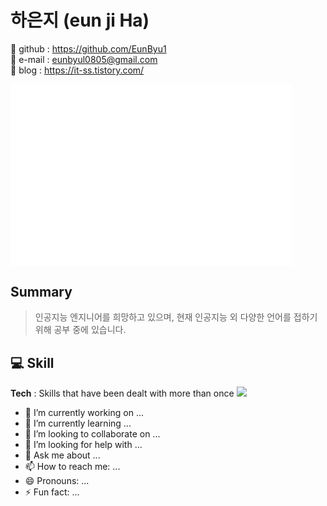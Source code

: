 # 하은지 (eun ji Ha)
🌺 github : https://github.com/EunByu1  
🌺 e-mail : eunbyul0805@gmail.com  
🌺 blog   : https://it-ss.tistory.com/

<img align="center" src="/github-metrics.svg" alt="Metrics" width="450">

## Summary 
> 인공지능 엔지니어를 희망하고 있으며, 현재 인공지능 외 다양한 언어를 접하기 위해 공부 중에 있습니다.

## 💻 Skill
<b>Tech</b>
: Skills that have been dealt with more than once
<img src="https://img.shields.io/badge/https://simpleicons.org/?q=python-#3776ABstyle=for-the-badge&logo=Python&logoColor=white">
- 🔭 I’m currently working on ...
- 🌱 I’m currently learning ...
- 👯 I’m looking to collaborate on ...
- 🤔 I’m looking for help with ...
- 💬 Ask me about ...
- 📫 How to reach me: ...
- 😄 Pronouns: ...
- ⚡ Fun fact: ...

